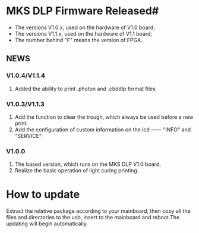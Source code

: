 # MKS DLP Firmware Released#
- The versions V1.0.x, used on the hardware of V1.0 board;
- The versions V1.1.x, used on the hardware of V1.1 board;
- The number behind "F" means the version of FPGA.

## NEWS ##
### V1.0.4/V1.1.4 ###

1. Added the ability to print .photon and .cbddlp format files

### V1.0.3/V1.1.3 ###


1. Add the function to clear the trough, which always be used before a new print.
2. Add the configuration of custom information on the lcd —— "INFO" and "SERVICE".

### V1.0.0 ###


1. The based version, which runs on the MKS DLP V1.0 board.
2. Realize the basic operation of light curing printing.

# How to update #
Extract the relative package according to your mainboard, then copy all the files and directories to the usb, insert to the mainboard and reboot.The updating will begin automatically.

